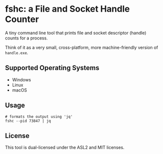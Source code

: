 # fshc: a File and Socket Handle Counter

A tiny command line tool that prints file and socket descriptor (handle)
counts for a process.

Think of it as a very small, cross-platform, more machine-friendly version of `handle.exe`.

## Supported Operating Systems

 * Windows
 * Linux
 * macOS

## Usage

``` shell
# formats the output using 'jq'
fshc --pid 73847 | jq
```

## License

This tool is dual-licensed under the ASL2 and MIT licenses.
